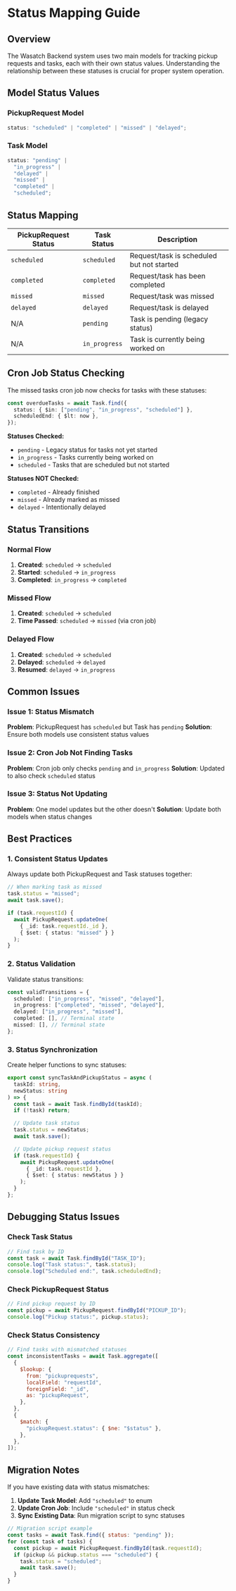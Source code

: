 # Status Mapping Guide

## Overview

The Wasatch Backend system uses two main models for tracking pickup requests and tasks, each with their own status values. Understanding the relationship between these statuses is crucial for proper system operation.

## Model Status Values

### PickupRequest Model

```typescript
status: "scheduled" | "completed" | "missed" | "delayed";
```

### Task Model

```typescript
status: "pending" |
  "in_progress" |
  "delayed" |
  "missed" |
  "completed" |
  "scheduled";
```

## Status Mapping

| PickupRequest Status | Task Status   | Description                               |
| -------------------- | ------------- | ----------------------------------------- |
| `scheduled`          | `scheduled`   | Request/task is scheduled but not started |
| `completed`          | `completed`   | Request/task has been completed           |
| `missed`             | `missed`      | Request/task was missed                   |
| `delayed`            | `delayed`     | Request/task is delayed                   |
| N/A                  | `pending`     | Task is pending (legacy status)           |
| N/A                  | `in_progress` | Task is currently being worked on         |

## Cron Job Status Checking

The missed tasks cron job now checks for tasks with these statuses:

```typescript
const overdueTasks = await Task.find({
  status: { $in: ["pending", "in_progress", "scheduled"] },
  scheduledEnd: { $lt: now },
});
```

**Statuses Checked:**

- `pending` - Legacy status for tasks not yet started
- `in_progress` - Tasks currently being worked on
- `scheduled` - Tasks that are scheduled but not started

**Statuses NOT Checked:**

- `completed` - Already finished
- `missed` - Already marked as missed
- `delayed` - Intentionally delayed

## Status Transitions

### Normal Flow

1. **Created**: `scheduled` → `scheduled`
2. **Started**: `scheduled` → `in_progress`
3. **Completed**: `in_progress` → `completed`

### Missed Flow

1. **Created**: `scheduled` → `scheduled`
2. **Time Passed**: `scheduled` → `missed` (via cron job)

### Delayed Flow

1. **Created**: `scheduled` → `scheduled`
2. **Delayed**: `scheduled` → `delayed`
3. **Resumed**: `delayed` → `in_progress`

## Common Issues

### Issue 1: Status Mismatch

**Problem**: PickupRequest has `scheduled` but Task has `pending`
**Solution**: Ensure both models use consistent status values

### Issue 2: Cron Job Not Finding Tasks

**Problem**: Cron job only checks `pending` and `in_progress`
**Solution**: Updated to also check `scheduled` status

### Issue 3: Status Not Updating

**Problem**: One model updates but the other doesn't
**Solution**: Update both models when status changes

## Best Practices

### 1. Consistent Status Updates

Always update both PickupRequest and Task statuses together:

```typescript
// When marking task as missed
task.status = "missed";
await task.save();

if (task.requestId) {
  await PickupRequest.updateOne(
    { _id: task.requestId._id },
    { $set: { status: "missed" } }
  );
}
```

### 2. Status Validation

Validate status transitions:

```typescript
const validTransitions = {
  scheduled: ["in_progress", "missed", "delayed"],
  in_progress: ["completed", "missed", "delayed"],
  delayed: ["in_progress", "missed"],
  completed: [], // Terminal state
  missed: [], // Terminal state
};
```

### 3. Status Synchronization

Create helper functions to sync statuses:

```typescript
export const syncTaskAndPickupStatus = async (
  taskId: string,
  newStatus: string
) => {
  const task = await Task.findById(taskId);
  if (!task) return;

  // Update task status
  task.status = newStatus;
  await task.save();

  // Update pickup request status
  if (task.requestId) {
    await PickupRequest.updateOne(
      { _id: task.requestId },
      { $set: { status: newStatus } }
    );
  }
};
```

## Debugging Status Issues

### Check Task Status

```javascript
// Find task by ID
const task = await Task.findById("TASK_ID");
console.log("Task status:", task.status);
console.log("Scheduled end:", task.scheduledEnd);
```

### Check PickupRequest Status

```javascript
// Find pickup request by ID
const pickup = await PickupRequest.findById("PICKUP_ID");
console.log("Pickup status:", pickup.status);
```

### Check Status Consistency

```javascript
// Find tasks with mismatched statuses
const inconsistentTasks = await Task.aggregate([
  {
    $lookup: {
      from: "pickuprequests",
      localField: "requestId",
      foreignField: "_id",
      as: "pickupRequest",
    },
  },
  {
    $match: {
      "pickupRequest.status": { $ne: "$status" },
    },
  },
]);
```

## Migration Notes

If you have existing data with status mismatches:

1. **Update Task Model**: Add `"scheduled"` to enum
2. **Update Cron Job**: Include `"scheduled"` in status check
3. **Sync Existing Data**: Run migration script to sync statuses

```javascript
// Migration script example
const tasks = await Task.find({ status: "pending" });
for (const task of tasks) {
  const pickup = await PickupRequest.findById(task.requestId);
  if (pickup && pickup.status === "scheduled") {
    task.status = "scheduled";
    await task.save();
  }
}
```
